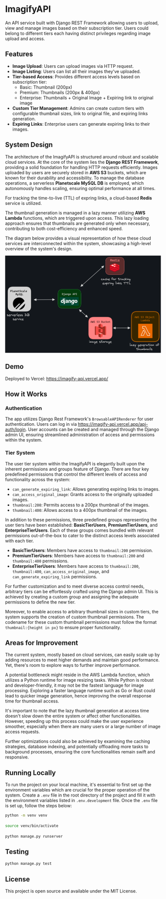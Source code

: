 # ImagifyAPI

An API service built with Django REST Framework allowing users to upload, view and manage images based on their subscription tier. Users could belong to different tiers each having distinct privileges regarding image upload and access.

## Features

- **Image Upload**: Users can upload images via HTTP request.
- **Image Listing**: Users can list all their images they've uploaded.
- **Tier-based Access**: Provides different access levels based on subscription tier:
  - Basic: Thumbnail (200px)
  - Premium: Thumbnails (200px & 400px)
  - Enterprise: Thumbnails + Original Image + Expiring link to original image
- **Custom Tier Management**: Admins can create custom tiers with configurable thumbnail sizes, link to original file, and expiring links generation.
- **Expiring Links**: Enterprise users can generate expiring links to their images.

## System Design

The architecture of the ImagifyAPI is structured around robust and scalable cloud services. At the core of the system lies the **Django REST Framework**, providing a solid foundation for handling HTTP requests efficiently. Images uploaded by users are securely stored in **AWS S3** buckets, which are known for their durability and accessibility. To manage the database operations, a serverless **Planetscale MySQL DB** is employed, which autonomously handles scaling, ensuring optimal performance at all times.

For tracking the time-to-live (TTL) of expring links, a cloud-based **Redis** service is utilized.

The thumbnail generation is managed in a lazy manner utilizing **AWS Lambda** functions, which are triggered upon access. This lazy loading approach ensures that thumbnails are generated only when necessary, contributing to both cost-efficiency and enhanced speed.

The diagram below provides a visual representation of how these cloud services are interconnected within the system, showcasing a high-level overview of the system's design.

![diagram](imagify-diagram.png)

## Demo

Deployed to Vercel:
https://imagify-api.vercel.app/

## How it Works

### Authentication

The app utilizes Django Rest Framework's `BrowsableAPIRenderer` for user authentication. Users can log in via https://imagify-api.vercel.app/api-auth/login. User accounts can be created and managed through the Django admin UI, ensuring streamlined administration of access and permissions within the system.

### Tier System

The user tier system within the ImagifyAPI is elegantly built upon the inherent permissions and groups feature of Django. There are four key predefined permissions that control the different levels of access and functionality across the system:

- `can_generate_expiring_link`: Allows generating expiring links to images.
- `can_access_original_image`: Grants access to the originally uploaded images.
- `thumbnail:200`: Permits access to a 200px thumbnail of the images.
- `thumbnail:400`: Allows access to a 400px thumbnail of the images.

In addition to these permissions, three predefined groups representing the user tiers have been established: **BasicTierUsers**, **PremiumTierUsers**, and **EnterpriseTierUsers**. Each of these groups comes bundled with relevant permissions out-of-the-box to cater to the distinct access levels associated with each tier.

- **BasicTierUsers**: Members have access to `thumbnail:200` permission.
- **PremiumTierUsers**: Members have access to `thumbnail:200` and `thumbnail:400` permissions.
- **EnterpriseTierUsers**: Members have access to `thumbnail:200`, `thumbnail:400`, `can_access_original_image`, and `can_generate_expiring_link` permissions.

For further customization and to meet diverse access control needs, arbitrary tiers can be effortlessly crafted using the Django admin UI. This is achieved by creating a custom group and assigning the adequate permissions to define the new tier.

Moreover, to enable access to arbitrary thumbnail sizes in custom tiers, the system supports the creation of custom thumbnail permissions. The codename for these custom thumbnail permissions must follow the format `thumbnail:{height in px}` to ensure proper functionality.

## Areas for Improvement

The current system, mostly based on cloud services, can easily scale up by adding resources to meet higher demands and maintain good performance. Yet, there's room to explore ways to further improve performance.

A potential bottleneck might reside in the AWS Lambda function, which utilizes a Python runtime for image resizing tasks. While Python is robust and developer-friendly, it may not be the fastest language for image processing. Exploring a faster language runtime such as Go or Rust could lead to quicker image generation, hence improving the overall response time for thumbnail access.

It's important to note that the lazy thumbnail generation at access time doesn't slow down the entire system or affect other functionalities. However, speeding up this process could make the user experience smoother, especially when there are many users or a large number of image access requests.

Further optimizations could also be achieved by examining the caching strategies, database indexing, and potentially offloading more tasks to background processes, ensuring the core functionalities remain swift and responsive.

## Running Locally

To run the project on your local machine, it's essential to first set up the environment variables which are crucial for the proper operation of the system. Create a `.env` file in the root directory of the project and fill it with the environment variables listed in `.env.development` file. Once the `.env` file is set up, follow the steps below:

```bash
python -m venv venv

source venv/bin/activate

python manage.py runserver
```

## Testing

```bash
python manage.py test
```

## License

This project is open source and available under the MIT License.
